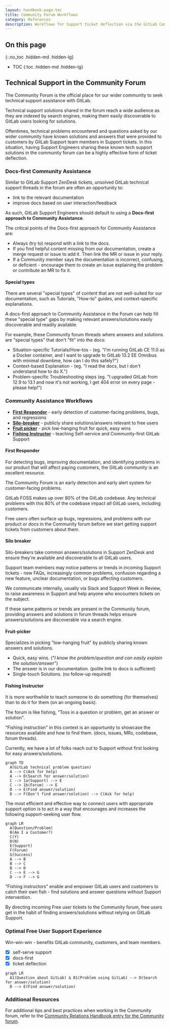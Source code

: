 ```yaml
---
layout: handbook-page-toc
title: Community Forum Workflows
category: References
description: Workflows for Support ticket deflection via the GitLab Community Forum.
---
```

## On this page
{:.no_toc .hidden-md .hidden-lg}

- TOC
{:toc .hidden-md .hidden-lg}

## Technical Support in the Community Forum

The Community Forum is the official place for our wider community to seek technical support assistance with GitLab.

Technical support solutions shared in the forum reach a wide audience as they are indexed by search engines, making them easily discoverable to GitLab users looking for solutions.

Oftentimes, technical problems encountered and questions asked by our wider community have known solutions and answers that were provided to customers by GitLab Support team members in Support tickets. In this situation, having Support Engineers sharing these known tech support solutions in the community forum can be a highly effective form of ticket deflection.

### Docs-first Community Assistance

Similar to GitLab Support ZenDesk tickets, unsolved GitLab technical support threads in the forum are often an opportunity to:

- link to the relevant documentation
- improve docs based on user interaction/feedback

As such, GitLab Support Engineers should default to using a **Docs-first approach to Community Assistance**.

The critical points of the Docs-first approach for Community Assistance are:

- Always (try to) respond with a link to the docs.
- If you find helpful content missing from our documentation, create a merge request or issue to add it. Then link the MR or issue in your reply.
- If a Community member says the documentation is incorrect, confusing, or deficient - encourage them to create an issue explaining the problem or contribute an MR to fix it.

#### Special types

There are several "special types" of content that are not well-suited for our documentation, such as Tutorials, "How-to" guides, and context-specific explanations.

A docs-first approach to Community Assistance in the Forum can help fill these "special type" gaps by making relevant answers/solutions easily discoverable and readily available.

For example, these Community forum threads where answers and solutions are "special types" that don't "fit" into the docs:

- Situation-specific Tutorials/How-tos - (eg. "I'm running GitLab CE 11.0 as a Docker container, and I want to upgrade to GitLab 13.2 EE Omnibus with minimal downtime, how can I do this safely?")
- Context-based Explanation - (eg. "I read the docs, but I don't understand how to do X.")
- Problem-specific Troubleshooting steps (eg. "I upgraded GitLab from 12.9 to 13.1 and now it's not working, I get 404 error on every page - please help!")

### Community Assistance Workflows

- **[First Responder](#first-responder)** - early detection of customer-facing problems, bugs, and regressions
- **[Silo-breaker](#silo-breaker)** - publicly share solutions/answers relevant to free users
- **[Fruit picker](#fruit-picker)** - pick low-hanging fruit for quick, easy wins
- **[Fishing Instructor](#fishing-instructor)** - teaching Self-service and Community-first GitLab Support

#### First Responder

For detecting bugs, improving documentation, and identifying problems in our product that will affect paying customers, the GitLab community is an excellent resource.

The Community Forum is an early detection and early alert system for customer-facing problems.

GitLab FOSS makes up over 80% of the GitLab codebase. Any technical problems with this 80% of the codebase impact *all* GitLab users, including customers.

Free users often surface up bugs, regressions, and problems with our product or docs in the Community forum before we start getting support tickets from customers about them.

#### Silo breaker

Silo-breakers take common answers/solutions in Support ZenDesk and ensure they're available and discoverable to all GitLab users.

Support team members may notice patterns or trends in incoming Support tickets - new FAQs, increasingly common problems, confusion regarding a new feature, unclear documentation, or bugs affecting customers.

We communicate internally, usually via Slack and Support Week in Review, to raise awareness in Support and help anyone who encounters tickets on the subject.

If these same patterns or trends are present in the Community forum, providing answers and solutions in forum threads helps ensure answers/solutions are discoverable via a search engine.

#### Fruit-picker

Specializes in picking "low-hanging fruit" by publicly sharing known answers and solutions.

- Quick, easy wins. ("*I know the problem/question and can easily explain the solution/answer*")
- The answer is in our documentation. (polite link to docs is sufficient)
- Single-touch Solutions. (no follow-up required)

#### Fishing Instructor

It is more worthwhile to teach someone to do something (for themselves) than to do it for them (on an ongoing basis).

The forum is like fishing, "Toss in a question or problem, get an answer or solution".

"Fishing instruction" in this context is an opportunity to showcase the resources available and how to find them. (docs, issues, MRs, codebase, forum threads).

Currently, we have a lot of folks reach out to Support without first looking for easy answers/solutions.

```mermaid
graph TD
  A(GitLab technical problem question)
  A --> C(Ask for help)
  A --> D(Search for answer/solution)
  C --> 1a(Support) --> E
  C --> 1b(Forum) --> E
  D --> E(Find answer/solution)
  D --> F(Don't find answer/solution) --> C(Ask for help)
```

The most efficient and effective way to connect users with appropriate support option is to act in a way that encourages and increases the following support-seeking user flow.

```mermaid
graph LR
  A(Question/Problem)
  B(Am I a Customer?)
  C(Y)
  D(N)
  E(Support)
  F(Forum)
  G(Success)
  A --> B
  B --> C
  B --> D
  C --> E --> G
  D --> F --> G
```

"Fishing instructors" enable and empower GitLab users and customers to catch their own fish - find solutions and answer questions without Support intervention.

By directing incoming Free user tickets to the Community forum, free users get in the habit of finding answers/solutions without relying on GitLab Support.

### Optimal Free User Support Experience

Win-win-win - benefits GitLab community, customers, and team members.

- [x] self-serve support
- [x] docs-first
- [x] ticket deflection

```mermaid
graph LR
  A1(Question about GitLab) & B1(Problem using GitLab) --> D(Search for answer/solution)
  D --> E(Find answer/solution)
```

### Additional Resources

For additional tips and best practices when working in the Community forum, refer to the [Community Relations Handbook entry for the Community forum](/handbook/marketing/community-relations/workflows-tools/forum/).
